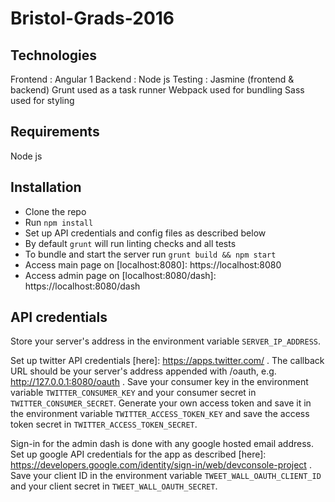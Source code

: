 # Bristol-Grads-2016

Technologies
---

Frontend : Angular 1
Backend : Node js
Testing : Jasmine (frontend & backend)
Grunt used as a task runner
Webpack used for bundling
Sass used for styling

Requirements
---

Node js

Installation
---

- Clone the repo
- Run `npm install`
- Set up API credentials and config files as described below
- By default `grunt` will run linting checks and all tests
- To bundle and start the server run `grunt build && npm start`
- Access main page on [localhost:8080]: https://localhost:8080
- Access admin page on [localhost:8080/dash]: https://localhost:8080/dash


API credentials
---

Store your server's address in the environment variable `SERVER_IP_ADDRESS`.

Set up twitter API credentials [here]: https://apps.twitter.com/ . The callback URL should be your server's address appended with /oauth, e.g. http://127.0.0.1:8080/oauth .
Save your consumer key in the environment variable `TWITTER_CONSUMER_KEY` and your consumer secret in `TWITTER_CONSUMER_SECRET`.
Generate your own access token and save it in the environment variable `TWITTER_ACCESS_TOKEN_KEY` and save the access token secret in `TWITTER_ACCESS_TOKEN_SECRET`.

Sign-in for the admin dash is done with any google hosted email address.
Set up google API credentials for the app as described [here]: https://developers.google.com/identity/sign-in/web/devconsole-project .
Save your client ID in the environment variable `TWEET_WALL_OAUTH_CLIENT_ID` and your client secret in `TWEET_WALL_OAUTH_SECRET`.